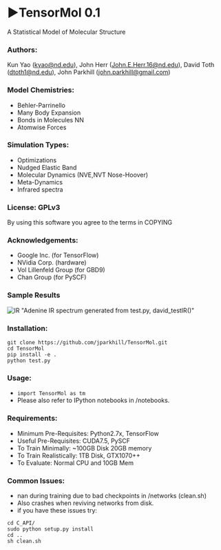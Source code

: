 # &#9658;TensorMol 0.1
A Statistical Model of Molecular Structure

### Authors:
 Kun Yao (kyao@nd.edu), John Herr (John.E.Herr.16@nd.edu),
 David Toth (dtoth1@nd.edu), John Parkhill (john.parkhill@gmail.com)

### Model Chemistries:
 - Behler-Parrinello
 - Many Body Expansion
 - Bonds in Molecules NN
 - Atomwise Forces

### Simulation Types:
 - Optimizations
 - Nudged Elastic Band
 - Molecular Dynamics (NVE,NVT Nose-Hoover)
 - Meta-Dynamics
 - Infrared spectra

### License: GPLv3
By using this software you agree to the terms in COPYING

### Acknowledgements:
 - Google Inc. (for TensorFlow)
 - NVidia Corp. (hardware)
 - Vol Lillenfeld Group (for GBD9)
 - Chan Group (for PySCF)

### Sample Results
![IR](adenine.PNG=320x240) "Adenine IR spectrum generated from test.py, david_testIR()"

### Installation:
```
git clone https://github.com/jparkhill/TensorMol.git
cd TensorMol
pip install -e .
python test.py
```

### Usage:
 - ```import TensorMol as tm```
 - Please also refer to IPython notebooks in /notebooks.

### Requirements:
- Minimum Pre-Requisites: Python2.7x, TensorFlow
- Useful Pre-Requisites: CUDA7.5, PySCF
- To Train Minimally: ~100GB Disk 20GB memory
- To Train Realistically: 1TB Disk, GTX1070++
- To Evaluate: Normal CPU and 10GB Mem

### Common Issues:
- nan during training due to bad checkpoints in /networks (clean.sh)
- Also crashes when reviving networks from disk.
- if you have these issues try:

```
cd C_API/
sudo python setup.py install
cd ..
sh clean.sh
```
